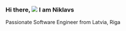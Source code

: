 ### Hi there, <img src="https://raw.githubusercontent.com/MartinHeinz/MartinHeinz/master/wave.gif"> I am Niklavs

Passionate Software Engineer from Latvia, Riga
